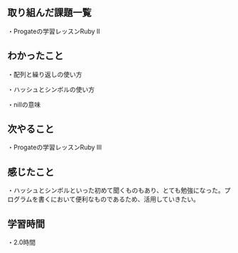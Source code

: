## 取り組んだ課題一覧
・Progateの学習レッスンRuby Ⅱ

## わかったこと
・配列と繰り返しの使い方

・ハッシュとシンボルの使い方

・nillの意味

## 次やること
・Progateの学習レッスンRuby Ⅲ

## 感じたこと
・ハッシュとシンボルといった初めて聞くものもあり、とても勉強になった。プログラムを書くにおいて便利なものであるため、活用していきたい。

## 学習時間
・2.0時間
